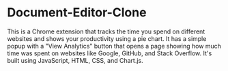# Document-Editor-Clone
This is a Chrome extension that tracks the time you spend on different websites and shows your productivity using a pie chart. It has a simple popup with a "View Analytics" button that opens a page showing how much time was spent on websites like Google, GitHub, and Stack Overflow. It's built using JavaScript, HTML, CSS, and Chart.js.

